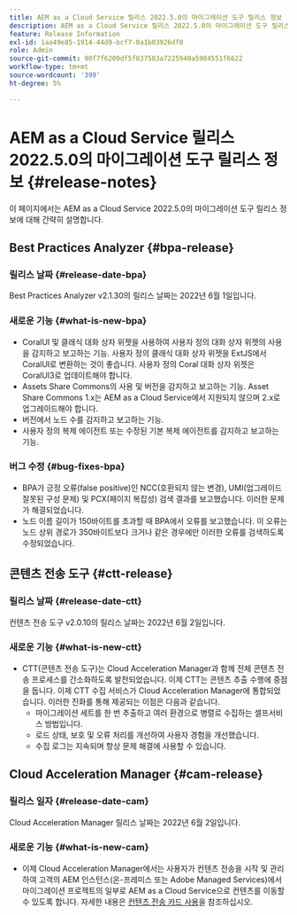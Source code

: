 ```yaml
---
title: AEM as a Cloud Service 릴리스 2022.5.0의 마이그레이션 도구 릴리스 정보
description: AEM as a Cloud Service 릴리스 2022.5.0의 마이그레이션 도구 릴리스 정보
feature: Release Information
exl-id: 1aa49e85-1914-44d9-bcf7-0a1b03926df0
role: Admin
source-git-commit: 90f7f6209df5f837583a7225940a5984551f6622
workflow-type: tm+mt
source-wordcount: '399'
ht-degree: 5%

---
```


# AEM as a Cloud Service 릴리스 2022.5.0의 마이그레이션 도구 릴리스 정보 {#release-notes}

이 페이지에서는 AEM as a Cloud Service 2022.5.0의 마이그레이션 도구 릴리스 정보에 대해 간략히 설명합니다.

## Best Practices Analyzer {#bpa-release}

### 릴리스 날짜 {#release-date-bpa}

Best Practices Analyzer v2.1.30의 릴리스 날짜는 2022년 6월 1일입니다.

### 새로운 기능 {#what-is-new-bpa}

* CoralUI 및 클래식 대화 상자 위젯을 사용하여 사용자 정의 대화 상자 위젯의 사용을 감지하고 보고하는 기능. 사용자 정의 클래식 대화 상자 위젯을 ExtJS에서 CoralUI로 변환하는 것이 좋습니다. 사용자 정의 Coral 대화 상자 위젯은 CoralUI3로 업데이트해야 합니다.
* Assets Share Commons의 사용 및 버전을 감지하고 보고하는 기능. Asset Share Commons 1.x는 AEM as a Cloud Service에서 지원되지 않으며 2.x로 업그레이드해야 합니다.
* 버전에서 노드 수를 감지하고 보고하는 기능.
* 사용자 정의 복제 에이전트 또는 수정된 기본 복제 에이전트를 감지하고 보고하는 기능.

### 버그 수정 {#bug-fixes-bpa}

* BPA가 긍정 오류(false positive)인 NCC(호환되지 않는 변경), UMI(업그레이드 잘못된 구성 문제) 및 PCX(페이지 복잡성) 검색 결과를 보고했습니다. 이러한 문제가 해결되었습니다.
* 노드 이름 길이가 150바이트를 초과할 때 BPA에서 오류를 보고했습니다. 이 오류는 노드 상위 경로가 350바이트보다 크거나 같은 경우에만 이러한 오류를 검색하도록 수정되었습니다.

## 콘텐츠 전송 도구 {#ctt-release}

### 릴리스 날짜 {#release-date-ctt}

컨텐츠 전송 도구 v2.0.10의 릴리스 날짜는 2022년 6월 2일입니다.

### 새로운 기능 {#what-is-new-ctt}

* CTT(콘텐츠 전송 도구)는 Cloud Acceleration Manager과 함께 전체 콘텐츠 전송 프로세스를 간소화하도록 발전되었습니다. 이제 CTT는 콘텐츠 추출 수행에 중점을 둡니다. 이제 CTT 수집 서비스가 Cloud Acceleration Manager에 통합되었습니다. 이러한 진화를 통해 제공되는 이점은 다음과 같습니다.
   * 마이그레이션 세트를 한 번 추출하고 여러 환경으로 병렬로 수집하는 셀프서비스 방법입니다.
   * 로드 상태, 보호 및 오류 처리를 개선하여 사용자 경험을 개선했습니다.
   * 수집 로그는 지속되며 항상 문제 해결에 사용할 수 있습니다.

## Cloud Acceleration Manager {#cam-release}

### 릴리스 일자 {#release-date-cam}

Cloud Acceleration Manager 릴리스 날짜는 2022년 6월 2일입니다.

### 새로운 기능 {#what-is-new-cam}

* 이제 Cloud Acceleration Manager에서는 사용자가 컨텐츠 전송을 시작 및 관리하여 고객의 AEM 인스턴스(온-프레미스 또는 Adobe Managed Services)에서 마이그레이션 프로젝트의 일부로 AEM as a Cloud Service으로 컨텐츠를 이동할 수 있도록 합니다. 자세한 내용은 [컨텐츠 전송 카드 사용](https://experienceleague.adobe.com/docs/experience-manager-cloud-service/content/migration-journey/cloud-acceleration-manager/using-cam/cam-implementation-phase.html#content-transfer)을 참조하십시오.
